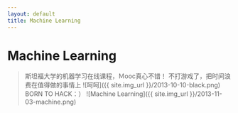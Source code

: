```yaml
---
layout: default
title: Machine Learning
---
```

Machine Learning
=====================================================================
>斯坦福大学的机器学习在线课程，Ｍooc真心不错！
>不打游戏了，把时间浪费在值得做的事情上 ![呵呵]({{ site.img_url }}/2013-10-10-black.png)
                                         BORN TO HACK：）
![Machine Learning]({{ site.img_url }}/2013-11-03-machine.png)
